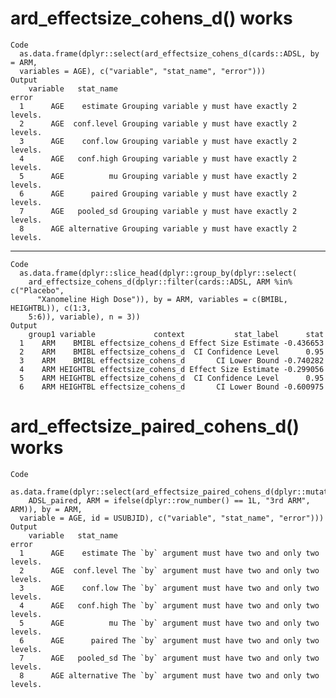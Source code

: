 # ard_effectsize_cohens_d() works

    Code
      as.data.frame(dplyr::select(ard_effectsize_cohens_d(cards::ADSL, by = ARM,
      variables = AGE), c("variable", "stat_name", "error")))
    Output
        variable   stat_name                                           error
      1      AGE    estimate Grouping variable y must have exactly 2 levels.
      2      AGE  conf.level Grouping variable y must have exactly 2 levels.
      3      AGE    conf.low Grouping variable y must have exactly 2 levels.
      4      AGE   conf.high Grouping variable y must have exactly 2 levels.
      5      AGE          mu Grouping variable y must have exactly 2 levels.
      6      AGE      paired Grouping variable y must have exactly 2 levels.
      7      AGE   pooled_sd Grouping variable y must have exactly 2 levels.
      8      AGE alternative Grouping variable y must have exactly 2 levels.

---

    Code
      as.data.frame(dplyr::slice_head(dplyr::group_by(dplyr::select(
        ard_effectsize_cohens_d(dplyr::filter(cards::ADSL, ARM %in% c("Placebo",
          "Xanomeline High Dose")), by = ARM, variables = c(BMIBL, HEIGHTBL)), c(1:3,
        5:6)), variable), n = 3))
    Output
        group1 variable             context           stat_label      stat
      1    ARM    BMIBL effectsize_cohens_d Effect Size Estimate -0.436653
      2    ARM    BMIBL effectsize_cohens_d  CI Confidence Level      0.95
      3    ARM    BMIBL effectsize_cohens_d       CI Lower Bound -0.740282
      4    ARM HEIGHTBL effectsize_cohens_d Effect Size Estimate -0.299056
      5    ARM HEIGHTBL effectsize_cohens_d  CI Confidence Level      0.95
      6    ARM HEIGHTBL effectsize_cohens_d       CI Lower Bound -0.600975

# ard_effectsize_paired_cohens_d() works

    Code
      as.data.frame(dplyr::select(ard_effectsize_paired_cohens_d(dplyr::mutate(
        ADSL_paired, ARM = ifelse(dplyr::row_number() == 1L, "3rd ARM", ARM)), by = ARM,
      variable = AGE, id = USUBJID), c("variable", "stat_name", "error")))
    Output
        variable   stat_name                                                error
      1      AGE    estimate The `by` argument must have two and only two levels.
      2      AGE  conf.level The `by` argument must have two and only two levels.
      3      AGE    conf.low The `by` argument must have two and only two levels.
      4      AGE   conf.high The `by` argument must have two and only two levels.
      5      AGE          mu The `by` argument must have two and only two levels.
      6      AGE      paired The `by` argument must have two and only two levels.
      7      AGE   pooled_sd The `by` argument must have two and only two levels.
      8      AGE alternative The `by` argument must have two and only two levels.

